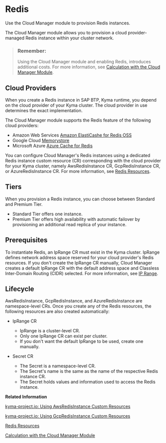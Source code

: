 <!-- loio6127744fce954095917d5de8a0021767 -->

# Redis

Use the Cloud Manager module to provision Redis instances.

The Cloud Manager module allows you to provision a cloud provider-managed Redis instance within your cluster network.

> ### Remember:  
> Using the Cloud Manager module and enabling Redis, introduces additional costs. For more information, see [Calculation with the Cloud Manager Module](../10-concepts/service-plans-and-metering-for-kyma-runtime-c33bb11.md#loioc33bb114a86e474a95db29cfd53f15e6__section_cloud_manager).



<a name="loio6127744fce954095917d5de8a0021767__section_fyj_s15_g2c"/>

## Cloud Providers

When you create a Redis instance in SAP BTP, Kyma runtime, you depend on the cloud provider of your Kyma cluster. The cloud provider in use determines the exact implementation.

The Cloud Manager module supports the Redis feature of the following cloud providers:

-   Amazon Web Services [Amazon ElastiCashe for Redis OSS](https://aws.amazon.com/elasticache/redis)
-   Google Cloud [Memorystore](https://cloud.google.com/memorystore?hl=en)
-   Microsoft Azure [Azure Cache for Redis](https://azure.microsoft.com/en-us/products/cache)

You can configure Cloud Manager's Redis instances using a dedicated Redis instance custom resource \(CR\) corresponding with the cloud provider for your Kyma cluster, namely AwsRedisInstance CR, GcpRedisInstance CR, or AzureRedisInstance CR. For more information, see [Redis Resources](cloud-manager-resources-2389f6f.md#loio2389f6fb57f6469aba747129e7959d24__section_syx_dhw_mdc).



<a name="loio6127744fce954095917d5de8a0021767__section_gyj_s15_g2c"/>

## Tiers

When you provision a Redis instance, you can choose between Standard and Premium Tier.

-   Standard Tier offers one instance.
-   Premium Tier offers high availability with automatic failover by provisioning an additional read replica of your instance.



<a name="loio6127744fce954095917d5de8a0021767__section_hyj_s15_g2c"/>

## Prerequisites

To instantiate Redis, an IpRange CR must exist in the Kyma cluster. IpRange defines network address space reserved for your cloud provider's Redis resources. If you don't create the IpRange CR manually, Cloud Manager creates a default IpRange CR with the default address space and Classless Inter-Domain Routing \(CIDR\) selected. For more information, see [IP Range](cloud-manager-resources-2389f6f.md#loio2389f6fb57f6469aba747129e7959d24__section_sc3_czw_mdc).



<a name="loio6127744fce954095917d5de8a0021767__section_iyj_s15_g2c"/>

## Lifecycle

AwsRedisInstance, GcpRedisInstance, and AzureRedisInstance are namespace-level CRs. Once you create any of the Redis resources, the following resources are also created automatically:

-   IpRange CR
    -   IpRange is a cluster-level CR.
    -   Only one IpRange CR can exist per cluster.
    -   If you don't want the default IpRange to be used, create one manually.

-   Secret CR
    -   The Secret is a namespace-level CR.
    -   The Secret's name is the same as the name of the respective Redis instance CR.
    -   The Secret holds values and information used to access the Redis instance.


**Related Information**  


[kyma-project.io: Using AwsRedisInstance Custom Resources](https://github.com/kyma-project/cloud-manager/blob/main/docs/user/tutorials/01-40-10-aws-redis-instance.md)

[kyma-project.io: Using GcpRedisInstance Custom Resources](https://github.com/kyma-project/cloud-manager/blob/main/docs/user/tutorials/01-40-20-gcp-redis-instance.md)

[Redis Resources](cloud-manager-resources-2389f6f.md#loio2389f6fb57f6469aba747129e7959d24__section_syx_dhw_mdc)

[Calculation with the Cloud Manager Module](../10-concepts/service-plans-and-metering-for-kyma-runtime-c33bb11.md#loioc33bb114a86e474a95db29cfd53f15e6__section_cloud_manager)

